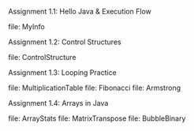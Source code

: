 Assignment 1.1: Hello Java & Execution Flow

file: MyInfo

Assignment 1.2: Control Structures

file: ControlStructure

Assignment 1.3: Looping Practice

file: MultiplicationTable
file: Fibonacci
file: Armstrong

Assignment 1.4: Arrays in Java

file: ArrayStats
file: MatrixTranspose
file: BubbleBinary
